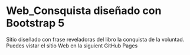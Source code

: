 # Web_Consquista diseñado con Bootstrap 5
Sitio diseñado con frase reveladoras del libro la conquista de la voluntad.
Puedes vistar el sitio Web en la siguient GitHub Pages
